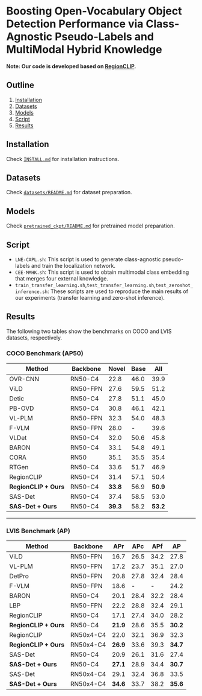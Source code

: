 # Boosting Open-Vocabulary Object Detection Performance via Class-Agnostic Pseudo-Labels and MultiModal Hybrid Knowledge

**Note: Our code is developed based on [RegionCLIP](https://github.com/microsoft/RegionCLIP/tree/main).**

## Outline

1. [Installation](#Installation)
2. [Datasets](#Datasets)
3. [Models](#Models)
4. [Script](#Script)
5. [Results](#Results)

## Installation

Check [`INSTALL.md`](INSTALL.md) for installation instructions.

## Datasets

Check [`datasets/README.md`](datasets/README.md) for dataset preparation.

## Models

Check [`pretrained_ckpt/README.md`](pretrained_ckpt/README.md) for pretrained model preparation.

## Script

- `LNE-CAPL.sh`: This script is used to generate class-agnostic pseudo-labels and train the localization network.
- `CEE-MMHK.sh`: This script is used to obtain multimodal class embedding that merges four external knowledge.
- `train_transfer_learning.sh`,`test_transfer_learning.sh`,`test_zeroshot_inference.sh`:  These scripts are used to reproduce the main results of our experiments (transfer learning and zero-shot inference).

## Results

The following two tables show the benchmarks on COCO and LVIS datasets, respectively.

### COCO Benchmark (AP50)

| Method                     | Backbone   | Novel | Base  | All   |
|----------------------------|------------|-------|-------|-------|
| OVR-CNN                    | RN50-C4    | 22.8  | 46.0  | 39.9  |
| ViLD                       | RN50-FPN   | 27.6  | 59.5  | 51.2  |
| Detic                      | RN50-C4    | 27.8  | 51.1  | 45.0  |
| PB-OVD                     | RN50-C4    | 30.8  | 46.1  | 42.1  |
| VL-PLM                     | RN50-FPN   | 32.3  | 54.0  | 48.3  |
| F-VLM                      | RN50-FPN   | 28.0  | -     | 39.6  |
| VLDet                      | RN50-C4    | 32.0  | 50.6  | 45.8  |
| BARON                      | RN50-C4    | 33.1  | 54.8  | 49.1  |
| CORA                       | RN50       | 35.1  | 35.5  | 35.4  |
| RTGen                      | RN50-C4    | 33.6  | 51.7  | 46.9  |
| RegionCLIP                 | RN50-C4    | 31.4  | 57.1  | 50.4  |
| **RegionCLIP + Ours**      | RN50-C4    | **33.8** | 56.9  | **50.9** |
| SAS-Det                    | RN50-C4    | 37.4  | 58.5  | 53.0  |
| **SAS-Det + Ours**         | RN50-C4    | **39.3** | 58.2  | **53.2** |
---

### LVIS Benchmark (AP)

| Method                     | Backbone    | APr | APc | APf | AP    |
|----------------------------|-------------|-----------|-----------|-----------|-------|
| ViLD                       | RN50-FPN    | 16.7      | 26.5      | 34.2      | 27.8  |
| VL-PLM                     | RN50-FPN    | 17.2      | 23.7      | 35.1      | 27.0  |
| DetPro                     | RN50-FPN    | 20.8      | 27.8      | 32.4      | 28.4  |
| F-VLM                      | RN50-FPN    | 18.6      | -         | -         | 24.2  |
| BARON                      | RN50-C4     | 20.1      | 28.4      | 32.2      | 28.4  |
| LBP                        | RN50-FPN    | 22.2      | 28.8      | 32.4      | 29.1  |
| RegionCLIP                 | RN50-C4     | 17.1      | 27.4      | 34.0      | 28.2  |
| **RegionCLIP + Ours**      | RN50-C4     | **21.9**  | 28.6      | 35.5      | **30.2** |
| RegionCLIP                 | RN50x4-C4   | 22.0      | 32.1      | 36.9      | 32.3  |
| **RegionCLIP + Ours**      | RN50x4-C4   | **26.9**  | 33.6      | 39.3      | **34.7** |
| SAS-Det                    | RN50-C4     | 20.9      | 26.1      | 31.6      | 27.4  |
| **SAS-Det + Ours**         | RN50-C4     | **27.1**  | 28.9      | 34.4      | **30.7** |
| SAS-Det                    | RN50x4-C4   | 29.1      | 32.4      | 36.8      | 33.5  |
| **SAS-Det + Ours**         | RN50x4-C4   | **34.6**  | 33.7      | 38.2      | **35.6** |